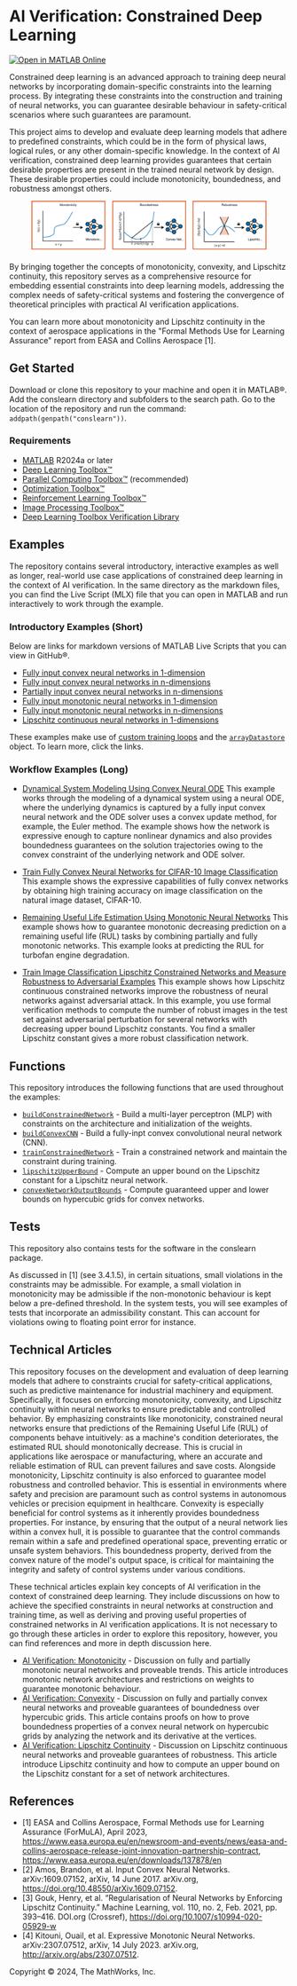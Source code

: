 # AI Verification: Constrained Deep Learning

[![Open in MATLAB
Online](https://www.mathworks.com/images/responsive/global/open-in-matlab-online.svg)](https://matlab.mathworks.com/open/github/v1?repo=matlab-deep-learning/constrained-deep-learning)

Constrained deep learning is an advanced approach to training deep neural
networks by incorporating domain-specific constraints into the learning process.
By integrating these constraints into the construction and training of neural
networks, you can guarantee desirable behaviour in safety-critical scenarios
where such guarantees are paramount.

This project aims to develop and evaluate deep learning models that adhere to
predefined constraints, which could be in the form of physical laws, logical
rules, or any other domain-specific knowledge. In the context of AI
verification, constrained deep learning provides guarantees that certain
desirable properties are present in the trained neural network by design. These
desirable properties could include monotonicity, boundedness, and robustness
amongst others.

<figure>
<p align="center">
    <img src="./documentation/figures/constrained_learning.svg">
</p>
</figure>

By bringing together the concepts of monotonicity, convexity, and Lipschitz
continuity, this repository serves as a comprehensive resource for embedding
essential constraints into deep learning models, addressing the complex needs of
safety-critical systems and fostering the convergence of theoretical principles
with practical AI verification applications.

You can learn more about monotonicity and Lipschitz continuity in the context of
aerospace applications in the "Formal Methods Use for Learning Assurance" report
from EASA and Collins Aerospace [1].

## Get Started

Download or clone this repository to your machine and open it in MATLAB&reg;.
Add the conslearn directory and subfolders to the search path. Go to the
location of the repository and run the command: `addpath(genpath("conslearn"))`.

### Requirements

- [MATLAB](http://www.mathworks.com) R2024a or later
- [Deep Learning
  Toolbox&trade;](https://www.mathworks.com/products/deep-learning.html)
- [Parallel Computing
  Toolbox&trade;](https://uk.mathworks.com/products/parallel-computing.html)
  (recommended)
- [Optimization
  Toolbox&trade;](https://www.mathworks.com/products/optimization.html)
- [Reinforcement Learning
  Toolbox&trade;](https://www.mathworks.com/products/reinforcement-learning.html)
- [Image Processing
  Toolbox&trade;](https://www.mathworks.com/products/image-processing.html)
- [Deep Learning Toolbox Verification
  Library](https://uk.mathworks.com/products/deep-learning-verification-library.html)

## Examples

The repository contains several introductory, interactive examples as well as
longer, real-world use case applications of constrained deep learning in the
context of AI verification. In the same directory as the markdown files, you can
find the Live Script (MLX) file that you can open in MATLAB and run
interactively to work through the example.

### Introductory Examples (Short)

Below are links for markdown versions of MATLAB Live Scripts that you can view
in GitHub&reg;.

- [Fully input convex neural networks in
  1-dimension](examples/convex/introductory/PoC_Ex1_1DFICNN.md)
- [Fully input convex neural networks in
  n-dimensions](examples/convex/introductory/PoC_Ex2_nDFICNN.md)
- [Partially input convex neural networks in
  n-dimensions](examples/convex/introductory/PoC_Ex3_nDPICNN.md)
- [Fully input monotonic neural networks in
  1-dimension](examples/monotonic/introductory/PoC_Ex1_1DFMNN.md)
- [Fully input monotonic neural networks in
  n-dimensions](examples/monotonic/introductory/PoC_Ex2_nDFMNN.md)
- [Lipschitz continuous neural networks in
  1-dimensions](examples/lipschitz/introductory/PoC_Ex1_1DLNN.md)

These examples make use of [custom training
loops](https://uk.mathworks.com/help/deeplearning/deep-learning-custom-training-loops.html)
and the
[`arrayDatastore`](https://uk.mathworks.com/help/matlab/ref/matlab.io.datastore.arraydatastore.html)
object. To learn more, click the links.

### Workflow Examples (Long)

- [Dynamical System Modeling Using Convex Neural
ODE](examples/convex/neuralODE/TrainConvexNeuralODENetworkWithEulerODESolverExample.md)
This example works through the modeling of a dynamical system using a neural
ODE, where the underlying dynamics is captured by a fully input convex neural
network and the ODE solver uses a convex update method, for example, the Euler
method. The example shows how the network is expressive enough to capture
nonlinear dynamics and also provides boundedness guarantees on the solution
trajectories owing to the convex constraint of the underlying network and ODE
solver.

- [Train Fully Convex Neural Networks for CIFAR-10 Image
Classification](examples/convex/classificationCIFAR10/TrainICNNOnCIFAR10Example.md)
This example shows the expressive capabilities of fully convex networks by
obtaining high training accuracy on image classification on the natural image
dataset, CIFAR-10.

- [Remaining Useful Life Estimation Using Monotonic Neural
Networks](examples/monotonic/RULEstimateUsingMonotonicNetworks/RULEstimationUsingMonotonicNetworksExample.md)
This example shows how to guarantee monotonic decreasing prediction on a
remaining useful life (RUL) tasks by combining partially and fully monotonic
networks. This example looks at predicting the RUL for turbofan engine
degradation.

- [Train Image Classification Lipschitz Constrained Networks and Measure
Robustness to Adversarial
Examples](examples/lipschitz/classificationDigits/LipschitzClassificationNetworksRobustToAdversarialExamples.md)
This example shows how Lipschitz continuous constrained networks improve the
robustness of neural networks against adversarial attack. In this example, you
use formal verification methods to compute the number of robust images in the
test set against adversarial perturbation for several networks with decreasing
upper bound Lipschitz constants. You find a smaller Lipschitz constant gives a
more robust classification network.

## Functions

This repository introduces the following functions that are used throughout the
examples:

- [`buildConstrainedNetwork`](conslearn/buildConstrainedNetwork.m) - Build a multi-layer perceptron (MLP) with constraints on the architecture and initialization of the weights.
- [`buildConvexCNN`](conslearn/buildConvexCNN.m) - Build a fully-inpt convex convolutional neural network (CNN). 
- [`trainConstrainedNetwork`](conslearn/trainConstrainedNetwork.m) - Train a
  constrained network and maintain the constraint during training.
- [`lipschitzUpperBound`](conslearn/lipschitzUpperBound.m) - Compute an upper
  bound on the Lipschitz constant for a Lipschitz neural network.
- [`convexNetworkOutputBounds`](conslearn/convexNetworkOutputBounds.m) - Compute
  guaranteed upper and lower bounds on hypercubic grids for convex networks.

## Tests

This repository also contains tests for the software in the conslearn package.

As discussed in [1] (see 3.4.1.5), in certain situations, small violations in
the constraints may be admissible. For example, a small violation in
monotonicity may be admissible if the non-monotonic behaviour is kept below a
pre-defined threshold. In the system tests, you will see examples of tests that
incorporate an admissibility constant. This can account for violations owing to
floating point error for instance.

## Technical Articles

This repository focuses on the development and evaluation of deep learning
models that adhere to constraints crucial for safety-critical applications, such
as predictive maintenance for industrial machinery and equipment. Specifically,
it focuses on enforcing monotonicity, convexity, and Lipschitz continuity within
neural networks to ensure predictable and controlled behavior. By emphasizing
constraints like monotonicity, constrained neural networks ensure that
predictions of the Remaining Useful Life (RUL) of components behave intuitively:
as a machine's condition deteriorates, the estimated RUL should monotonically
decrease. This is crucial in applications like aerospace or manufacturing, where
an accurate and reliable estimation of RUL can prevent failures and save costs.
Alongside monotonicity, Lipschitz continuity is also enforced to guarantee model
robustness and controlled behavior. This is essential in environments where
safety and precision are paramount such as control systems in autonomous
vehicles or precision equipment in healthcare. Convexity is especially
beneficial for control systems as it inherently provides boundedness properties.
For instance, by ensuring that the output of a neural network lies within a
convex hull, it is possible to guarantee that the control commands remain within
a safe and predefined operational space, preventing erratic or unsafe system
behaviors. This boundedness property, derived from the convex nature of the
model's output space, is critical for maintaining the integrity and safety of
control systems under various conditions.

These technical articles explain key concepts of AI verification in the context
of constrained deep learning. They include discussions on how to achieve the
specified constraints in neural networks at construction and training time, as
well as deriving and proving useful properties of constrained networks in AI
verification applications. It is not necessary to go through these articles in
order to explore this repository, however, you can find references and more in
depth discussion here.

- [AI Verification: Monotonicity](documentation/AI-Verification-Monotonicity.md) -
  Discussion on fully and partially monotonic neural networks and proveable
  trends. This article introduces monotonic network architectures and
  restrictions on weights to guarantee monotonic behaviour.
- [AI Verification: Convexity](documentation/AI-Verification-Convexity.md) -
  Discussion on fully and partially convex neural networks and proveable
  guarantees of boundedness over hypercubic grids. This article contains proofs
  on how to prove boundedness properties of a convex neural network on
  hypercubic grids by analyzing the network and its derivative at the vertices.
- [AI Verification: Lipschitz
  Continuity](documentation/AI-Verification-Lipschitz.md) - Discussion on
  Lipschitz continuous neural networks and proveable guarantees of robustness.
  This article introduce Lipschitz continuity and how to compute an upper bound
  on the Lipschitz constant for a set of network architectures.

## References

- [1] EASA and Collins Aerospace, Formal Methods use for Learning Assurance
  (ForMuLA), April 2023,
  <https://www.easa.europa.eu/en/newsroom-and-events/news/easa-and-collins-aerospace-release-joint-innovation-partnership-contract>,
  <https://www.easa.europa.eu/en/downloads/137878/en>
- [2] Amos, Brandon, et al. Input Convex Neural Networks. arXiv:1609.07152,
  arXiv, 14 June 2017. arXiv.org, <https://doi.org/10.48550/arXiv.1609.07152>.
- [3] Gouk, Henry, et al. “Regularisation of Neural Networks by Enforcing
  Lipschitz Continuity.” Machine Learning, vol. 110, no. 2, Feb. 2021, pp.
  393–416. DOI.org (Crossref), <https://doi.org/10.1007/s10994-020-05929-w>
- [4] Kitouni, Ouail, et al. Expressive Monotonic Neural Networks.
  arXiv:2307.07512, arXiv, 14 July 2023. arXiv.org,
  <http://arxiv.org/abs/2307.07512>.

Copyright © 2024, The MathWorks, Inc.
